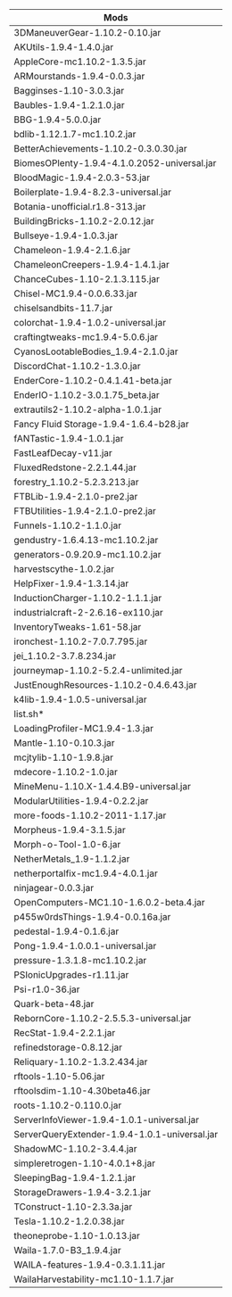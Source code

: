 |Mods|
|----|
|3DManeuverGear-1.10.2-0.10.jar|
|AKUtils-1.9.4-1.4.0.jar|
|AppleCore-mc1.10.2-1.3.5.jar|
|ARMourstands-1.9.4-0.0.3.jar|
|Bagginses-1.10-3.0.3.jar|
|Baubles-1.9.4-1.2.1.0.jar|
|BBG-1.9.4-5.0.0.jar|
|bdlib-1.12.1.7-mc1.10.2.jar|
|BetterAchievements-1.10.2-0.3.0.30.jar|
|BiomesOPlenty-1.9.4-4.1.0.2052-universal.jar|
|BloodMagic-1.9.4-2.0.3-53.jar|
|Boilerplate-1.9.4-8.2.3-universal.jar|
|Botania-unofficial.r1.8-313.jar|
|BuildingBricks-1.10.2-2.0.12.jar|
|Bullseye-1.9.4-1.0.3.jar|
|Chameleon-1.9.4-2.1.6.jar|
|ChameleonCreepers-1.9.4-1.4.1.jar|
|ChanceCubes-1.10-2.1.3.115.jar|
|Chisel-MC1.9.4-0.0.6.33.jar|
|chiselsandbits-11.7.jar|
|colorchat-1.9.4-1.0.2-universal.jar|
|craftingtweaks-mc1.9.4-5.0.6.jar|
|CyanosLootableBodies_1.9.4-2.1.0.jar|
|DiscordChat-1.10.2-1.3.0.jar|
|EnderCore-1.10.2-0.4.1.41-beta.jar|
|EnderIO-1.10.2-3.0.1.75_beta.jar|
|extrautils2-1.10.2-alpha-1.0.1.jar|
|Fancy Fluid Storage-1.9.4-1.6.4-b28.jar|
|fANTastic-1.9.4-1.0.1.jar|
|FastLeafDecay-v11.jar|
|FluxedRedstone-2.2.1.44.jar|
|forestry_1.10.2-5.2.3.213.jar|
|FTBLib-1.9.4-2.1.0-pre2.jar|
|FTBUtilities-1.9.4-2.1.0-pre2.jar|
|Funnels-1.10.2-1.1.0.jar|
|gendustry-1.6.4.13-mc1.10.2.jar|
|generators-0.9.20.9-mc1.10.2.jar|
|harvestscythe-1.0.2.jar|
|HelpFixer-1.9.4-1.3.14.jar|
|InductionCharger-1.10.2-1.1.1.jar|
|industrialcraft-2-2.6.16-ex110.jar|
|InventoryTweaks-1.61-58.jar|
|ironchest-1.10.2-7.0.7.795.jar|
|jei_1.10.2-3.7.8.234.jar|
|journeymap-1.10.2-5.2.4-unlimited.jar|
|JustEnoughResources-1.10.2-0.4.6.43.jar|
|k4lib-1.9.4-1.0.5-universal.jar|
|list.sh*|
|LoadingProfiler-MC1.9.4-1.3.jar|
|Mantle-1.10-0.10.3.jar|
|mcjtylib-1.10-1.9.8.jar|
|mdecore-1.10.2-1.0.jar|
|MineMenu-1.10.X-1.4.4.B9-universal.jar|
|ModularUtilities-1.9.4-0.2.2.jar|
|more-foods-1.10.2-2011-1.17.jar|
|Morpheus-1.9.4-3.1.5.jar|
|Morph-o-Tool-1.0-6.jar|
|NetherMetals_1.9-1.1.2.jar|
|netherportalfix-mc1.9.4-4.0.1.jar|
|ninjagear-0.0.3.jar|
|OpenComputers-MC1.10-1.6.0.2-beta.4.jar|
|p455w0rdsThings-1.9.4-0.0.16a.jar|
|pedestal-1.9.4-0.1.6.jar|
|Pong-1.9.4-1.0.0.1-universal.jar|
|pressure-1.3.1.8-mc1.10.2.jar|
|PSIonicUpgrades-r1.11.jar|
|Psi-r1.0-36.jar|
|Quark-beta-48.jar|
|RebornCore-1.10.2-2.5.5.3-universal.jar|
|RecStat-1.9.4-2.2.1.jar|
|refinedstorage-0.8.12.jar|
|Reliquary-1.10.2-1.3.2.434.jar|
|rftools-1.10-5.06.jar|
|rftoolsdim-1.10-4.30beta46.jar|
|roots-1.10.2-0.110.0.jar|
|ServerInfoViewer-1.9.4-1.0.1-universal.jar|
|ServerQueryExtender-1.9.4-1.0.1-universal.jar|
|ShadowMC-1.10.2-3.4.4.jar|
|simpleretrogen-1.10-4.0.1+8.jar|
|SleepingBag-1.9.4-1.2.1.jar|
|StorageDrawers-1.9.4-3.2.1.jar|
|TConstruct-1.10-2.3.3a.jar|
|Tesla-1.10.2-1.2.0.38.jar|
|theoneprobe-1.10-1.0.13.jar|
|Waila-1.7.0-B3_1.9.4.jar|
|WAILA-features-1.9.4-0.3.1.11.jar|
|WailaHarvestability-mc1.10-1.1.7.jar|
